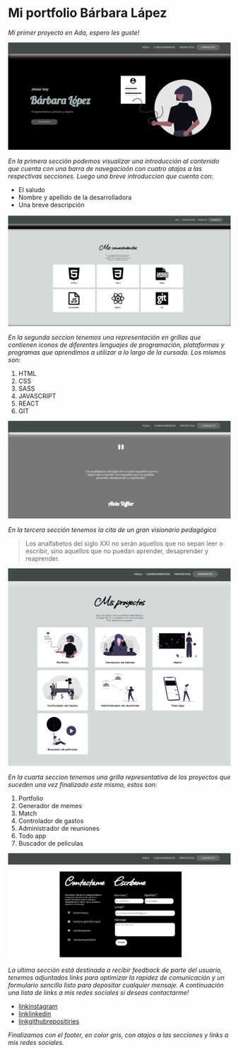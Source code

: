 # Mi portfolio Bárbara Lápez
*Mi primer proyecto en Ada, espero les guste!*

![info](img/section1.png)

*En la primera sección podemos visualizar una introducción al contenido que cuenta con una barra de navegacioón con cuatro atajos a las respectivas secciones. Luego una breve introduccion que cuenta con*:

- El saludo
- Nombre y apellido de la desarrolladora
- Una breve descripción


![info](img/section2.png)

*En la segunda seccion tenemos una representación en grillas que contienen iconos de diferentes lenguajes de programación, plataformas y programas que aprendimos a utilizar a lo largo de la cursada. Los mismos son*:
1. HTML
2. CSS
3. SASS
4. JAVASCRIPT
5. REACT
6. GIT

![info](img/section3.png)

*En la tercera sección tenemos la cita de un gran visionario pedagógico*
>Los analfabetos del siglo XXI no serán aquellos que no sepan leer o escribir, sino aquellos que no puedan aprender, desaprender y reaprender.


![info](img/section4.png)

*En la cuarta seccion tenemos una grilla representativa de los proyectos que suceden una vez finalizado este mismo, estos son:*

1. Portfolio
2. Generador de memes
3. Match
4. Controlador de gastos
5. Administrador de reuniones
6. Todo app
7. Buscador de peliculas


![info](img/formulario.png)

*La ultima sección está destinada a recibir feedback de parte del usuario, tenemos adjuntados links para optimizar la rapidez de comunicación y un formulario sencillo listo para depositar cualquier mensaje. A continuación una lista de links a mis redes sociales si deseas contactarme!*

- [linkinstagram](https://www.instagram.com/)
- [linklinkedin](https://www.linkedin.com/in/barbara-gabriela-lopez/)
- [linkgithubrepositiries](https://github.com/barbaraglopez)

*Finalizamos con el footer, en color gris, con atajos a las secciones y links a mis redes sociales.*
